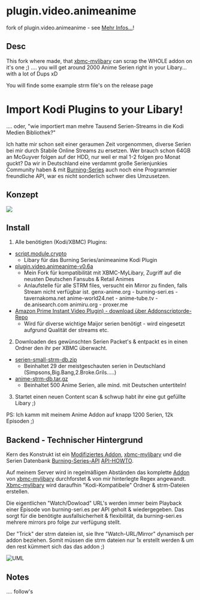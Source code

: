 # plugin.video.animeanime
fork of plugin.video.animeanime - see [Mehr Infos...](http://www.kodinerds.net/index.php/Thread/43896-WIP-Anime-Addon/?postID=217019#post217019)! 

Desc
--------------

This fork where made, that [xbmc-mylibary](https://code.google.com/p/xbmc-mylibrary/)  can scrap the WHOLE addon on it's one ;) .... you will get around 2000 Anime Serien right in your Libary... with a lot of Dups xD

You will finde some example strm file's on the release page


Import Kodi Plugins to your Libary!
========================================

.... oder, "wie importiert man mehre Tausend Serien-Streams in die Kodi Medien Bibliothek?" 

Ich hatte mir schon seit einer geraumen Zeit vorgenommen, diverse Serien bei mir durch Stabile Online Streams 
zu ersetzen. Wer brauch schon 64GB an McGuyver folgen auf der HDD, nur weil er mal 1-2 folgen pro Monat guckt? Da wir in Deutschland eine verdammt große Serienjunkies Community haben & mit [Burning-Series](https://www.burning-seri.es/) auch noch eine Programmier freundliche API, war es nicht sonderlich schwer dies Umzusetzen.


Konzept
-------------------------


![](http://yuml.me/diagram/scruffy/class/[USER|-Start-Playback-Episode]-1>[myhttp-server|-strm-file],[myhttp-server|-strm-file]<>-2>[plugin.video],[plugin.video]<>-3>[burning-series|-resolve-URL],[plugin.video]+-4>[USER|-Start-Playback-Episode])


Install
-----------

1. Alle benötigten (Kodi/XBMC) Plugins:
  * [script.module.crypto](https://github.com/moneymaker365/xbmc-xbmcplus-plugins/blob/master/download/script.module.cryptopy/script.module.cryptopy-1.2.6.zip?raw=true)
    - Libary  für das Burning Series/animeanime Kodi Plugin
  * [plugin.video.animeanime-v0.6a](https://github.com/dbiesecke/plugin.video.animeanime/releases/download/0.6a/plugin.video.animeanime-v0.6a.zip)
    - Mein Fork für kompatibilität mit XBMC-MyLibary, Zugriff auf die neusten Deutschen Fansubs & Retail Animes 
    - Anlaufstelle für alle STRM files, versucht ein Mirror zu finden, falls Stream nicht verfügbar ist.
      genx-anime.org - burning-seri.es - tavernakoma.net anime-world24.net - anime-tube.tv - de.anisearch.com animiru.org - proxer.me
  * [Amazon Prime Instant Video Plugin) - download über Addonscriptorde-Repo](https://code.google.com/p/addonscriptorde-beta-repo/downloads/detail?name=repository.addonscriptorde-beta.zip&can=2&q=)
    - Wird für diverse wichtige Maijor serien benötigt - wird eingesetzt aufgrund Qualität der streams etc.

2. Downloaden des gewünschten Serien Packet's & entpackt es in einen Ordner den ihr per XBMC überwacht.
  * [serien-small-strm-db.zip](https://github.com/dbiesecke/plugin.video.animeanime/releases/download/0.6a/serien-small-strm-db.zip) 
    - Beinhaltet 29 der meistgeschauten serien in Deutschland (Simpsons,Big.Bang,2.Broke.Grils.....)
  * [anime-strm-db.tar.gz](https://github.com/dbiesecke/plugin.video.animeanime/releases/download/0.6a/anime-strm-db.tar.gz)
    - Beinhaltet 500 Anime Serien, alle mind. mit Deutschen untertiteln!

3. Startet einen neuen Content scan & schwup habt ihr eine gut gefüllte Libary ;)

PS: Ich kamm mit meinem Anime Addon auf knapp 1200 Serien, 12k Episoden ;)




Backend - Technischer Hintergrund
-------------------------

Kern des Konstrukt ist ein [Modifiziertes Addon](https://github.com/dbiesecke/plugin.video.animeanime), [xbmc-mylibary](https://code.google.com/p/xbmc-mylibrary/) und die Serien Datenbank [Burning-Series-API](https://www.burning-seri.es/) [API-HOWTO](https://gist.github.com/Bouni/8323ee9606fb502c8e17).

Auf meinem Server wird in regelmäßigen Abständen das komplette [Addon](https://github.com/dbiesecke/plugin.video.animeanime) von [xbmc-mylibary](https://code.google.com/p/xbmc-mylibrary/) durchforstet & von mir hinterlegte Regex angewandt. [Xbmc-mylibary](https://code.google.com/p/xbmc-mylibrary/) wird daraufhin "Kodi-Kompatibele" Ordner & strm-Dateien erstellen. 

Die eigentlichen "Watch/Dowload" URL's werden immer beim  Playback einer Episode von  burning-seri.es per API geholt & wiedergegeben.
Das sorgt für die benötigte ausfallsicherheit & flexibilität, da burning-seri.es mehrere mirrors pro folge zur verfügung stellt.

Der "Trick" der strm dateien ist, sie Ihre "Watch-URL/Mirror" dynamisch per addon beziehen. Somit müssen die strm dateien nur 
1x erstellt werden & um den rest kümmert sich das das addon ;)

![](http://yuml.me/eba5d2c5 "UML")



Notes
----------  

  .... follow's

